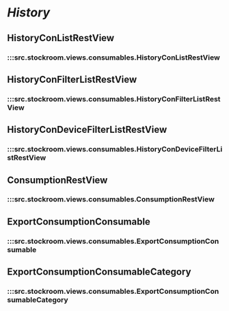 # ***History***

## 

## HistoryConListRestView
### :::src.stockroom.views.consumables.HistoryConListRestView

## HistoryConFilterListRestView
### :::src.stockroom.views.consumables.HistoryConFilterListRestView

## HistoryConDeviceFilterListRestView
### :::src.stockroom.views.consumables.HistoryConDeviceFilterListRestView

## ConsumptionRestView
### :::src.stockroom.views.consumables.ConsumptionRestView

## ExportConsumptionConsumable
### :::src.stockroom.views.consumables.ExportConsumptionConsumable

## ExportConsumptionConsumableCategory
### :::src.stockroom.views.consumables.ExportConsumptionConsumableCategory
